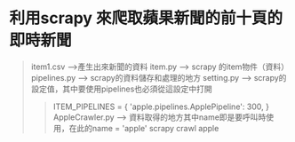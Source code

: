 # 利用scrapy 來爬取蘋果新聞的前十頁的即時新聞
> item1.csv -->產生出來新聞的資料
> item.py --> scrapy 的item物件（資料）
> pipelines.py --> scrapy的資料儲存和處理的地方
> setting.py --> scrapy的設定值，其中要使用pipelines也必須從這設定中打開
>> ITEM_PIPELINES = {
>>    'apple.pipelines.ApplePipeline': 300,
>> }
> AppleCrawler.py --> 資料取得的地方其中name即是要呼叫時使用，在此的name = 'apple'
>> scrapy crawl apple
